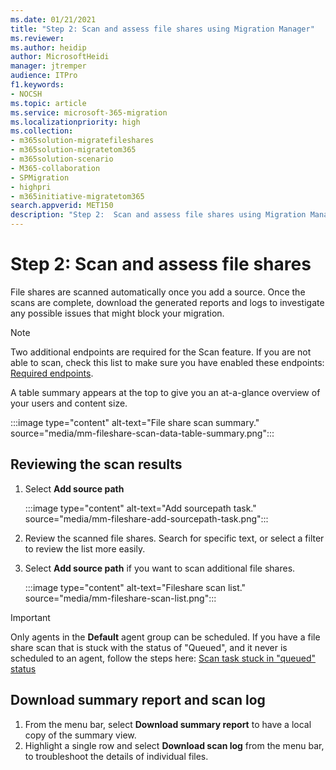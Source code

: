 ```yaml
---
ms.date: 01/21/2021
title: "Step 2: Scan and assess file shares using Migration Manager"
ms.reviewer: 
ms.author: heidip
author: MicrosoftHeidi
manager: jtremper
audience: ITPro
f1.keywords:
- NOCSH
ms.topic: article
ms.service: microsoft-365-migration
ms.localizationpriority: high
ms.collection:
- m365solution-migratefileshares
- m365solution-migratetom365
- m365solution-scenario
- M365-collaboration
- SPMigration
- highpri
- m365initiative-migratetom365
search.appverid: MET150
description: "Step 2:  Scan and assess file shares using Migration Manager."
---
```


# Step 2: Scan and assess file shares


File shares are scanned automatically once you add a source. Once the scans are complete, download the generated reports and logs to investigate any possible issues that might block your migration.

>[!Note]
>Two additional endpoints are required for the Scan feature. If you are not able to scan, check this list to make sure you have enabled these endpoints: [Required endpoints](mm-prerequisites.md#required-endpoints).

A table summary appears at the top to give you an at-a-glance overview of your users and content size.

:::image type="content" alt-text="File share scan summary." source="media/mm-fileshare-scan-data-table-summary.png":::

## Reviewing the scan results

1. Select **Add source path**

    :::image type="content" alt-text="Add sourcepath task." source="media/mm-fileshare-add-sourcepath-task.png":::

2. Review the scanned file shares. Search for specific text, or select a filter to review the list more easily.

1. Select **Add source path** if you want to scan additional file shares.

    :::image type="content" alt-text="Fileshare scan list." source="media/mm-fileshare-scan-list.png":::

>[!Important]
> Only agents in the **Default** agent group can be scheduled. If you have a file share scan that is stuck with the status of "Queued", and it never is scheduled to an agent, follow the steps here: [Scan task stuck in "queued" status](/sharepointmigration/mm-troubleshoot#scan-task-stuck-in-queued-status)


## Download summary report and scan log

1. From the menu bar, select **Download summary report** to have a local copy of the summary view.
2. Highlight a single row and select  **Download scan log** from the menu bar, to troubleshoot the details of individual files. 

